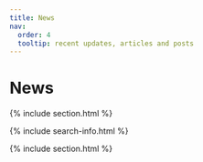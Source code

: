 ```yaml
---
title: News
nav:
  order: 4
  tooltip: recent updates, articles and posts
---
```


# <i class="fas fa-feather-alt"></i> News

{% include section.html %}

{% include search-info.html %}



{% include section.html %}
